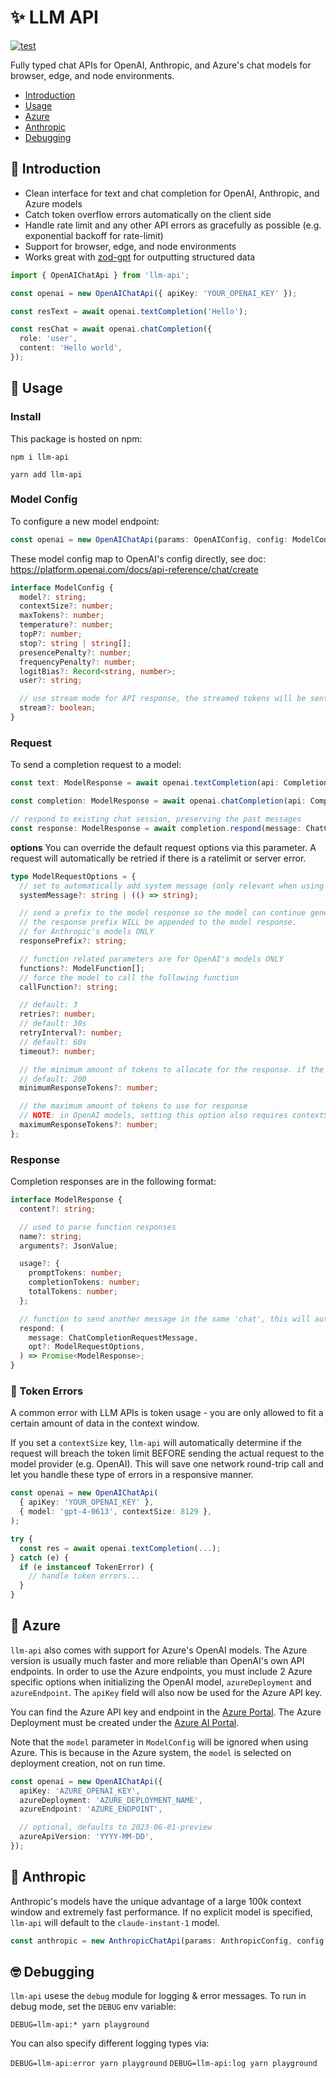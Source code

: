 # ✨ LLM API

[![test](https://github.com/dzhng/llm-api/actions/workflows/test.yml/badge.svg?branch=main&event=push)](https://github.com/dzhng/llm-api/actions/workflows/test.yml)

Fully typed chat APIs for OpenAI, Anthropic, and Azure's chat models for browser, edge, and node environments.

- [Introduction](#-introduction)
- [Usage](#-usage)
- [Azure](#-azure)
- [Anthropic](#-anthropic)
- [Debugging](#-debugging)

## 👋 Introduction

- Clean interface for text and chat completion for OpenAI, Anthropic, and Azure models
- Catch token overflow errors automatically on the client side
- Handle rate limit and any other API errors as gracefully as possible (e.g. exponential backoff for rate-limit)
- Support for browser, edge, and node environments
- Works great with [zod-gpt](https://github.com/dzhng/zod-gpt) for outputting structured data

```typescript
import { OpenAIChatApi } from 'llm-api';

const openai = new OpenAIChatApi({ apiKey: 'YOUR_OPENAI_KEY' });

const resText = await openai.textCompletion('Hello');

const resChat = await openai.chatCompletion({
  role: 'user',
  content: 'Hello world',
});
```

## 🔨 Usage

### Install

This package is hosted on npm:

```
npm i llm-api
```

```
yarn add llm-api
```

### Model Config

To configure a new model endpoint:

```typescript
const openai = new OpenAIChatApi(params: OpenAIConfig, config: ModelConfig);
```

These model config map to OpenAI's config directly, see doc:
https://platform.openai.com/docs/api-reference/chat/create

```typescript
interface ModelConfig {
  model?: string;
  contextSize?: number;
  maxTokens?: number;
  temperature?: number;
  topP?: number;
  stop?: string | string[];
  presencePenalty?: number;
  frequencyPenalty?: number;
  logitBias?: Record<string, number>;
  user?: string;

  // use stream mode for API response, the streamed tokens will be sent to `events in `ModelRequestOptions`
  stream?: boolean;
}
```

### Request

To send a completion request to a model:

```typescript
const text: ModelResponse = await openai.textCompletion(api: CompletionApi, prompt: string, options: ModelRequestOptions);

const completion: ModelResponse = await openai.chatCompletion(api: CompletionApi, messages: ChatCompletionRequestMessage, options: ModelRequestOptions);

// respond to existing chat session, preserving the past messages
const response: ModelResponse = await completion.respond(message: ChatCompletionRequestMessage, options: ModelRequestOptions);
```

**options**
You can override the default request options via this parameter. A request will automatically be retried if there is a ratelimit or server error.

```typescript
type ModelRequestOptions = {
  // set to automatically add system message (only relevant when using textCompletion)
  systemMessage?: string | (() => string);

  // send a prefix to the model response so the model can continue generating from there, useful for steering the model towards certain output structures.
  // the response prefix WILL be appended to the model response.
  // for Anthropic's models ONLY
  responsePrefix?: string;

  // function related parameters are for OpenAI's models ONLY
  functions?: ModelFunction[];
  // force the model to call the following function
  callFunction?: string;

  // default: 3
  retries?: number;
  // default: 30s
  retryInterval?: number;
  // default: 60s
  timeout?: number;

  // the minimum amount of tokens to allocate for the response. if the request is predicted to not have enough tokens, it will automatically throw a 'TokenError' without sending the request
  // default: 200
  minimumResponseTokens?: number;

  // the maximum amount of tokens to use for response
  // NOTE: in OpenAI models, setting this option also requires contextSize in ModelConfig to be set
  maximumResponseTokens?: number;
};
```

### Response

Completion responses are in the following format:

```typescript
interface ModelResponse {
  content?: string;

  // used to parse function responses
  name?: string;
  arguments?: JsonValue;

  usage?: {
    promptTokens: number;
    completionTokens: number;
    totalTokens: number;
  };

  // function to send another message in the same 'chat', this will automatically append a new message to the messages array
  respond: (
    message: ChatCompletionRequestMessage,
    opt?: ModelRequestOptions,
  ) => Promise<ModelResponse>;
}
```

### 📃 Token Errors

A common error with LLM APIs is token usage - you are only allowed to fit a certain amount of data in the context window.

If you set a `contextSize` key, `llm-api` will automatically determine if the request will breach the token limit BEFORE sending the actual request to the model provider (e.g. OpenAI). This will save one network round-trip call and let you handle these type of errors in a responsive manner.

```typescript
const openai = new OpenAIChatApi(
  { apiKey: 'YOUR_OPENAI_KEY' },
  { model: 'gpt-4-0613', contextSize: 8129 },
);

try {
  const res = await openai.textCompletion(...);
} catch (e) {
  if (e instanceof TokenError) {
    // handle token errors...
  }
}
```

## 🔷 Azure

`llm-api` also comes with support for Azure's OpenAI models. The Azure version is usually much faster and more reliable than OpenAI's own API endpoints. In order to use the Azure endpoints, you must include 2 Azure specific options when initializing the OpenAI model, `azureDeployment` and `azureEndpoint`. The `apiKey` field will also now be used for the Azure API key.

You can find the Azure API key and endpoint in the [Azure Portal](https://portal.azure.com/). The Azure Deployment must be created under the [Azure AI Portal](https://oai.azure.com/).

Note that the `model` parameter in `ModelConfig` will be ignored when using Azure. This is because in the Azure system, the `model` is selected on deployment creation, not on run time.

```typescript
const openai = new OpenAIChatApi({
  apiKey: 'AZURE_OPENAI_KEY',
  azureDeployment: 'AZURE_DEPLOYMENT_NAME',
  azureEndpoint: 'AZURE_ENDPOINT',

  // optional, defaults to 2023-06-01-preview
  azureApiVersion: 'YYYY-MM-DD',
});
```

## 🔶 Anthropic

Anthropic's models have the unique advantage of a large 100k context window and extremely fast performance. If no explicit model is specified, `llm-api` will default to the `claude-instant-1` model.

```typescript
const anthropic = new AnthropicChatApi(params: AnthropicConfig, config: ModelConfig);
```

## 🤓 Debugging

`llm-api` usese the `debug` module for logging & error messages. To run in debug mode, set the `DEBUG` env variable:

`DEBUG=llm-api:* yarn playground`

You can also specify different logging types via:

`DEBUG=llm-api:error yarn playground`
`DEBUG=llm-api:log yarn playground`
